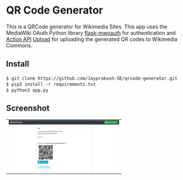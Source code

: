 # QR Code Generator
This is a QRCode generator for Wikimedia Sites. This app uses the MediaWiki OAuth Python library [flask-mwoauth](https://github.com/valhallasw/flask-mwoauth) for authentication and [Action API](https://www.mediawiki.org/wiki/API:Main_page) [Upload](https://www.mediawiki.org/wiki/API:Upload) for uploading the generated QR codes to Wikimedia Commons.

Install
-------

```
$ git clone https://github.com/Jayprakash-SE/qrcode-generator.git
$ pip3 install -r requirements.txt
$ python3 app.py
```

Screenshot
----------

<table><tr><td>
<img src="screenshot.png" width="300" style="border 5px solid black">
</td></tr></table>